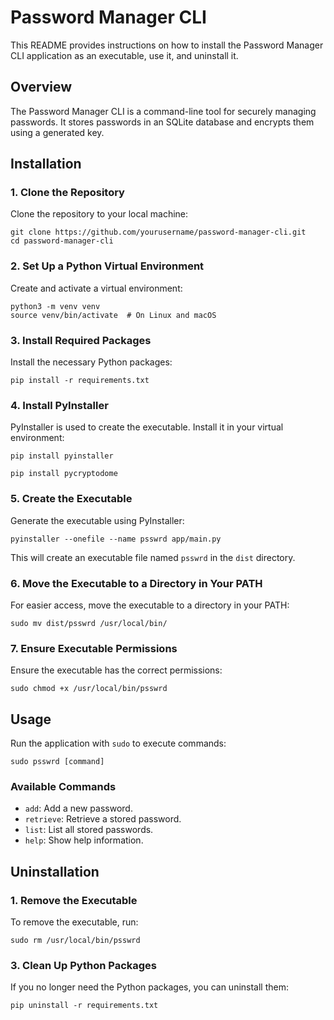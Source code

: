 # Password Manager CLI

This README provides instructions on how to install the Password Manager CLI application as an executable, use it, and uninstall it.

## Overview

The Password Manager CLI is a command-line tool for securely managing passwords. It stores passwords in an SQLite database and encrypts them using a generated key.

## Installation

### 1. Clone the Repository

Clone the repository to your local machine:

    git clone https://github.com/yourusername/password-manager-cli.git
    cd password-manager-cli


### 2. Set Up a Python Virtual Environment

Create and activate a virtual environment:

    python3 -m venv venv
    source venv/bin/activate  # On Linux and macOS
    

### 3. Install Required Packages

Install the necessary Python packages:

    pip install -r requirements.txt

### 4. Install PyInstaller

PyInstaller is used to create the executable. Install it in your virtual environment:

    pip install pyinstaller

    pip install pycryptodome

### 5. Create the Executable

Generate the executable using PyInstaller:

    pyinstaller --onefile --name psswrd app/main.py

This will create an executable file named `psswrd` in the `dist` directory.

### 6. Move the Executable to a Directory in Your PATH

For easier access, move the executable to a directory in your PATH:

    sudo mv dist/psswrd /usr/local/bin/

### 7. Ensure Executable Permissions

Ensure the executable has the correct permissions:

    sudo chmod +x /usr/local/bin/psswrd

## Usage

Run the application with `sudo` to execute commands:

    sudo psswrd [command]

### Available Commands

- `add`: Add a new password.
- `retrieve`: Retrieve a stored password.
- `list`: List all stored passwords.
- `help`: Show help information.

## Uninstallation

### 1. Remove the Executable

To remove the executable, run:

    sudo rm /usr/local/bin/psswrd

### 3. Clean Up Python Packages

If you no longer need the Python packages, you can uninstall them:

    pip uninstall -r requirements.txt
